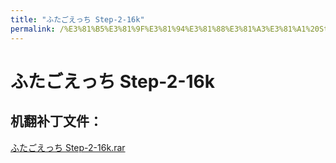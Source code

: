 ```yaml
---
title: "ふたごえっち Step-2-16k"
permalink: /%E3%81%B5%E3%81%9F%E3%81%94%E3%81%88%E3%81%A3%E3%81%A1%20Step-2-16k
---
```



# ふたごえっち Step-2-16k

## 机翻补丁文件：

[ふたごえっち Step-2-16k.rar](https://github.com/jyxjyx1234/jyxjyx1234.github.io/blob/main/resources/%E3%81%B5%E3%81%9F%E3%81%94%E3%81%88%E3%81%A3%E3%81%A1%20Step-2-16k.rar)

 

